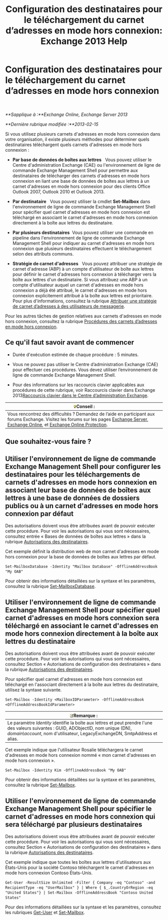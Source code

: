 ﻿---
title: 'Configuration des destinataires pour le téléchargement du carnet d’adresses en mode hors connexion: Exchange 2013 Help'
TOCTitle: Configuration des destinataires pour le téléchargement du carnet d’adresses en mode hors connexion
ms:assetid: 141751ac-16d3-4e3c-b70c-004aeedcb5a0
ms:mtpsurl: https://technet.microsoft.com/fr-fr/library/Aa996345(v=EXCHG.150)
ms:contentKeyID: 50477652
ms.date: 04/24/2018
mtps_version: v=EXCHG.150
ms.translationtype: HT
---

# Configuration des destinataires pour le téléchargement du carnet d’adresses en mode hors connexion

 

_**Sapplique à :**Exchange Online, Exchange Server 2013_

_**Dernière rubrique modifiée :**2013-02-15_

Si vous utilisez plusieurs carnets d'adresses en mode hors connexion dans votre organisation, il existe plusieurs méthodes pour déterminer quels destinataires téléchargent quels carnets d'adresses en mode hors connexion :

  - **Par base de données de boîtes aux lettres**   Vous pouvez utiliser le Centre d'administration Exchange (CAE) ou l'environnement de ligne de commande Exchange Management Shell pour permettre aux destinataires de télécharger des carnets d'adresses en mode hors connexion en liant une base de données de boîtes aux lettres à un carnet d'adresses en mode hors connexion pour des clients Office Outlook 2007, Outlook 2010 et Outlook 2013.

  - **Par destinataire**   Vous pouvez utiliser la cmdlet **Set-Mailbox** dans l'environnement de ligne de commande Exchange Management Shell pour spécifier quel carnet d'adresses en mode hors connexion est téléchargé en associant le carnet d'adresses en mode hors connexion directement à la boîte aux lettres du destinataire.

  - **Par plusieurs destinataires**  Vous pouvez utiliser une commande en pipeline dans l'environnement de ligne de commande Exchange Management Shell pour indiquer au carnet d'adresses en mode hors connexion que plusieurs destinataires effectuent le téléchargement selon des attributs communs.

  - **Stratégie de carnet d'adresses**   Vous pouvez attribuer une stratégie de carnet d'adresse (ABP) à un compte d'utilisateur de boîte aux lettres pour définir le carnet d'adresses hors connexion à télécharger vers la boîte aux lettres d'un destinataire. Si vous attribuez une ABP à un compte d'utilisateur auquel un carnet d'adresses en mode hors connexion a déjà été attribué, le carnet d'adresses en mode hors connexion explicitement attribué à la boîte aux lettres est prioritaire. Pour plus d'informations, consultez la rubrique [Attribuer une stratégie de carnet d’adresses à des utilisateurs de messagerie](assign-an-address-book-policy-to-mail-users-exchange-2013-help.md).

Pour les autres tâches de gestion relatives aux carnets d'adresses en mode hors connexion, consultez la rubrique [Procédures des carnets d’adresses en mode hors connexion](offline-address-book-procedures-exchange-2013-help.md).

## Ce qu'il faut savoir avant de commencer

  - Durée d'exécution estimée de chaque procédure : 5 minutes.

  - Vous ne pouvez pas utiliser le Centre d’administration Exchange (CAE) pour effectuer ces procédures. Vous devez utiliser l’environnement de ligne de commande Exchange Management Shell.

  - Pour des informations sur les raccourcis clavier applicables aux procédures de cette rubrique, voir Raccourcis clavier dans Exchange 2013[Raccourcis clavier dans le Centre d’administration Exchange](keyboard-shortcuts-in-the-exchange-admin-center-exchange-online-protection-help.md).

<table>
<thead>
<tr class="header">
<th><img src="images/Bb125224.tip(EXCHG.150).gif" title="Conseil" alt="Conseil" />Conseil :</th>
</tr>
</thead>
<tbody>
<tr class="odd">
<td>Vous rencontrez des difficultés ? Demandez de l’aide en participant aux forums Exchange. Visitez les forums sur les pages <a href="https://go.microsoft.com/fwlink/p/?linkid=60612">Exchange Server</a>, <a href="https://go.microsoft.com/fwlink/p/?linkid=267542">Exchange Online</a>, et <a href="https://go.microsoft.com/fwlink/p/?linkid=285351">Exchange Online Protection</a>.</td>
</tr>
</tbody>
</table>


## Que souhaitez-vous faire ?

## Utiliser l'environnement de ligne de commande Exchange Management Shell pour configurer les destinataires pour les téléchargements de carnets d'adresses en mode hors connexion en associant leur base de données de boîtes aux lettres à une base de données de dossiers publics ou à un carnet d'adresses en mode hors connexion par défaut

Des autorisations doivent vous être attribuées avant de pouvoir exécuter cette procédure. Pour voir les autorisations qui vous sont nécessaires, consultez entrée « Bases de données de boîtes aux lettres » dans la rubrique [Autorisations des destinataires](recipients-permissions-exchange-2013-help.md).

Cet exemple définit la distribution web de mon carnet d'adresses en mode hors connexion pour la base de données de boîtes aux lettres par défaut.

    Set-MailboxDatabase -Identity "Mailbox Database" -OfflineAddressBook "My OAB"

Pour obtenir des informations détaillées sur la syntaxe et les paramètres, consultez la rubrique [Set-MailboxDatabase](https://technet.microsoft.com/fr-fr/library/bb123971\(v=exchg.150\)).

## Utiliser l'environnement de ligne de commande Exchange Management Shell pour spécifier quel carnet d'adresses en mode hors connexion sera téléchargé en associant le carnet d'adresses en mode hors connexion directement à la boîte aux lettres du destinataire

Des autorisations doivent vous être attribuées avant de pouvoir exécuter cette procédure. Pour voir les autorisations qui vous sont nécessaires, consultez Section « Autorisations de configuration des destinataires » dans la rubrique [Autorisations des destinataires](recipients-permissions-exchange-2013-help.md).

Pour spécifier quel carnet d'adresses en mode hors connexion est téléchargé en l'associant directement à la boîte aux lettres du destinataire, utilisez la syntaxe suivante.

    Set-Mailbox -Identity <MailboxIDParameter> -OfflineAddressBook <OfflineAddressBookIdParameter>

<table>
<thead>
<tr class="header">
<th><img src="images/JJ159664.note(EXCHG.150).gif" title="Remarque" alt="Remarque" />Remarque :</th>
</tr>
</thead>
<tbody>
<tr class="odd">
<td>Le paramètre <em>Identity</em> identifie la boîte aux lettres et peut prendre l'une des valeurs suivantes : GUID, ADObjectID, nom unique (DN), <em>domain\account</em>, nom d'utilisateur, LegacyExchangeDN, SmtpAddress et alias.</td>
</tr>
</tbody>
</table>


Cet exemple indique que l'utilisateur Rosalie téléchargera le carnet d'adresses en mode hors connexion nommé « mon carnet d'adresses en mode hors connexion ».

    Set-Mailbox -Identity Kim -OfflineAddressBook "My OAB"

Pour obtenir des informations détaillées sur la syntaxe et les paramètres, consultez la rubrique [Set-Mailbox](https://technet.microsoft.com/fr-fr/library/bb123981\(v=exchg.150\)).

## Utiliser l'environnement de ligne de commande Exchange Management Shell pour spécifier le carnet d'adresses en mode hors connexion qui sera téléchargé par plusieurs destinataires

Des autorisations doivent vous être attribuées avant de pouvoir exécuter cette procédure. Pour voir les autorisations qui vous sont nécessaires, consultez Section « Autorisations de configuration des destinataires » dans la rubrique [Autorisations des destinataires](recipients-permissions-exchange-2013-help.md).

Cet exemple indique que toutes les boîtes aux lettres d'utilisateurs aux États-Unis pour la société Contoso téléchargent le carnet d'adresses en mode hors connexion Contoso États-Unis.

    Get-User -ResultSize Unlimited -Filter { Company -eq "Contoso" -and RecipientType -eq "UserMailbox" } | Where { $_.CountryOrRegion -eq "United States"} | Set-Mailbox -OfflineAddressBook "Contoso United States"

Pour des informations détaillées sur la syntaxe et les paramètres, consultez les rubriques [Get-User](https://technet.microsoft.com/fr-fr/library/aa996896\(v=exchg.150\)) et [Set-Mailbox](https://technet.microsoft.com/fr-fr/library/bb123981\(v=exchg.150\)).

